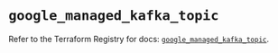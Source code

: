 # `google_managed_kafka_topic`

Refer to the Terraform Registry for docs: [`google_managed_kafka_topic`](https://registry.terraform.io/providers/hashicorp/google/6.44.0/docs/resources/managed_kafka_topic).
